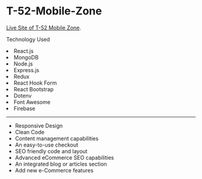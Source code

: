# T-52-Mobile-Zone

 [Live Site of T-52 Mobile Zone](https://mobile-zone-by-team-52.netlify.app/).

Technology Used

<li>React.js</li>
<li>MongoDB</li>
<li>Node.js</li>
<li>Express.js</li>
<li>Redux</li>
<li>React Hook Form</li>
<li>React Bootstrap</li>
<li>Dotenv</li>
<li>Font Awesome</li>
<li>Firebase</li>

<hr/>

* Responsive Design
* Clean Code
* Content management capabilities
* An easy-to-use checkout
* SEO friendly code and layout
* Advanced eCommerce SEO capabilities
* An integrated blog or articles section
* Add new e-Commerce features

